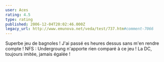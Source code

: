 ```yaml
---
user: Aces
rating: 4.5
type: rating
published: 2006-12-04T20:02:46.000Z
legacy_url: http://www.emunova.net/veda/test/737.htm#comment-7066
---
```

Superbe jeu de bagnoles !
J'ai passé es heures dessus sans m'en rendre compte !
NFS : Undergroung n'apporte rien comparé à ce jeu !
La DC, toujours imitée, jamais égalée !